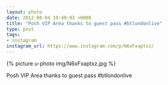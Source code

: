 ```yaml
---
layout: photo
date: 2012-08-04 19:40:03 +0000
title: "Posh VIP Area thanks to guest pass #btlondonlive"
type: post
tags:
- instagram
instagram_url: https://www.instagram.com/p/N6xFxaptxz/
---
```


{% picture u-photo img/N6xFxaptxz.jpg %}

Posh VIP Area thanks to guest pass #btlondonlive
